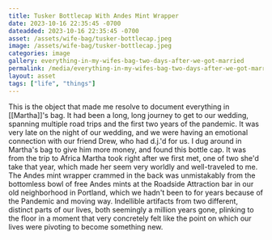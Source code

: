 ```yaml
---
title: Tusker Bottlecap With Andes Mint Wrapper
date: 2023-10-16 22:35:45 -0700
dateadded: 2023-10-16 22:35:45 -0700
asset: /assets/wife-bag/tusker-bottlecap.jpeg
image: /assets/wife-bag/tusker-bottlecap.jpeg
categories: image
gallery: everything-in-my-wifes-bag-two-days-after-we-got-married
permalink: /media/everything-in-my-wifes-bag-two-days-after-we-got-married/tusker-bottlecap-jpeg
layout: asset
tags: ["life", "things"]
--- 
```


This is the object that made me resolve to document everything in [[Martha]]'s bag. It had been a long, long journey to get to our wedding, spanning multiple road trips and the first two years of the pandemic. It was very late on the night of our wedding, and we were having an emotional connection with our friend Drew, who had d.j.'d for us. I dug around in Martha's bag to give him more money, and found this bottle cap. It was from the trip to Africa Martha took right after we first met, one of two she'd take that year, which made her seem very worldly and well-traveled to me. The Andes mint wrapper crammed in the back was unmistakably from the bottomless bowl of free Andes mints at the Roadside Attraction bar in our old neighborhood in Portland, which we hadn't been to for years because of the Pandemic and moving way. Indellible artifacts from two different, distinct parts of our lives, both seemingly a million years gone, plinking to the floor in a moment that very concretely felt like the point on which our lives were pivoting to become something new.